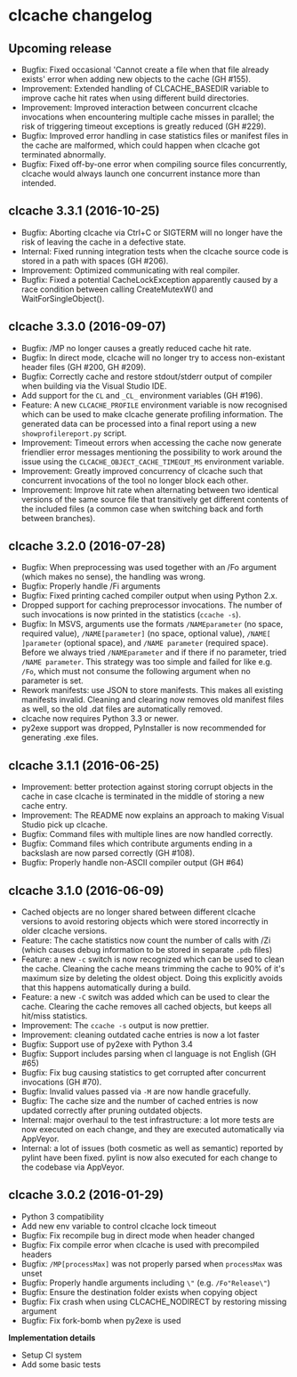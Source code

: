 clcache changelog
=================

## Upcoming release

 * Bugfix: Fixed occasional 'Cannot create a file when that file already
   exists' error when adding new objects to the cache (GH #155).
 * Improvement: Extended handling of CLCACHE_BASEDIR variable to improve cache
   hit rates when using different build directories.
 * Improvement: Improved interaction between concurrent clcache invocations
   when encountering multiple cache misses in parallel; the risk of triggering
   timeout exceptions is greatly reduced (GH #229).
 * Bugfix: Improved error handling in case statistics files or manifest files
   in the cache are malformed, which could happen when clcache got terminated
   abnormally.
 * Bugfix: Fixed off-by-one error when compiling source files concurrently,
   clcache would always launch one concurrent instance more than intended.

## clcache 3.3.1 (2016-10-25)

 * Bugfix: Aborting clcache via Ctrl+C or SIGTERM will no longer have the risk
   of leaving the cache in a defective state.
 * Internal: Fixed running integration tests when the clcache source code is
   stored in a path with spaces (GH #206).
 * Improvement: Optimized communicating with real compiler.
 * Bugfix: Fixed a potential CacheLockException apparently caused by
   a race condition between calling CreateMutexW() and
   WaitForSingleObject().

## clcache 3.3.0 (2016-09-07)

 * Bugfix: /MP no longer causes a greatly reduced cache hit rate.
 * Bugfix: In direct mode, clcache will no longer try to access non-existant
   header files (GH #200, GH #209).
 * Bugfix: Correctly cache and restore stdout/stderr output of compiler when
   building via the Visual Studio IDE.
 * Add support for the `CL` and `_CL_` environment variables (GH #196).
 * Feature: A new `CLCACHE_PROFILE` environment variable is now recognised
   which can be used to make clcache generate profiling information. The
   generated data can be processed into a final report using a new
   `showprofilereport.py` script.
 * Improvement: Timeout errors when accessing the cache now generate friendlier
   error messages mentioning the possibility to work around the issue using the
   `CLCACHE_OBJECT_CACHE_TIMEOUT_MS` environment variable.
 * Improvement: Greatly improved concurrency of clcache such that concurrent
   invocations of the tool no longer block each other.
 * Improvement: Improve hit rate when alternating between two identical
   versions of the same source file that transitively get different contents of
   the included files (a common case when switching back and forth between
   branches).

## clcache 3.2.0 (2016-07-28)

 * Bugfix: When preprocessing was used together with an /Fo argument (which makes
   no sense), the handling was wrong.
 * Bugfix: Properly handle /Fi arguments
 * Bugfix: Fixed printing cached compiler output when using Python 2.x.
 * Dropped support for caching preprocessor invocations. The number of such
   invocations is now printed in the statistics (`ccache -s`).
 * Bugfix: In MSVS, arguments use the formats `/NAMEparameter` (no space, required value),
   `/NAME[parameter]` (no space, optional value), `/NAME[ ]parameter` (optional space),
   and `/NAME parameter` (required space). Before we always tried `/NAMEparameter`
   and if there if no parameter, tried `/NAME parameter`. This strategy was too simple
   and failed for like e.g. `/Fo`, which must not consume the following argument when
   no parameter is set.
 * Rework manifests: use JSON to store manifests. This makes all existing manifests
   invalid. Cleaning and clearing now removes old manifest files as well, so the old
   .dat files are automatically removed.
 * clcache now requires Python 3.3 or newer.
 * py2exe support was dropped, PyInstaller is now recommended for generating
   .exe files.

## clcache 3.1.1 (2016-06-25)

 * Improvement: better protection against storing corrupt objects in the cache
   in case clcache is terminated in the middle of storing a new cache entry.
 * Improvement: The README now explains an approach to making Visual Studio
   pick up clcache.
 * Bugfix: Command files with multiple lines are now handled correctly.
 * Bugfix: Command files which contribute arguments ending in a backslash are
   now parsed correctly (GH #108).
 * Bugfix: Properly handle non-ASCII compiler output (GH #64)

## clcache 3.1.0 (2016-06-09)

 * Cached objects are no longer shared between different clcache versions to
   avoid restoring objects which were stored incorrectly in older clcache
   versions.
 * Feature: The cache statistics now count the number of calls with /Zi (which
   causes debug information to be stored in separate `.pdb` files)
 * Feature: a new `-c` switch is now recognized which can be used to clean the
   cache. Cleaning the cache means trimming the cache to 90% of it's maximum
   size by deleting the oldest object. Doing this explicitly avoids that this
   happens automatically during a build.
 * Feature: a new `-C` switch was added which can be used to clear the cache.
   Clearing the cache removes all cached objects, but keeps all hit/miss
   statistics.
 * Improvement: The `ccache -s` output is now prettier.
 * Improvement: cleaning outdated cache entries is now a lot faster
 * Bugfix: Support use of py2exe with Python 3.4
 * Bugfix: Support includes parsing when cl language is not English (GH #65)
 * Bugfix: Fix bug causing statistics to get corrupted after concurrent invocations (GH #70).
 * Bugfix: Invalid values passed via `-M` are now handle gracefully.
 * Bugfix: The cache size and the number of cached entries is now updated
   correctly after pruning outdated objects.
 * Internal: major overhaul to the test infrastructure: a lot more tests are
   now executed on each change, and they are executed automatically via
   AppVeyor.
 * Internal: a lot of issues (both cosmetic as well as semantic) reported by
   pylint have been fixed. pylint is now also executed for each change to the
   codebase via AppVeyor.

## clcache 3.0.2 (2016-01-29)

 * Python 3 compatibility
 * Add new env variable to control clcache lock timeout
 * Bugfix: Fix recompile bug in direct mode when header changed
 * Bugfix: Fix compile error when clcache is used with precompiled headers
 * Bugfix: `/MP[processMax]` was not properly parsed when `processMax` was unset
 * Bugfix: Properly handle arguments including `\"` (e.g. `/Fo"Release\"`)
 * Bugfix: Ensure the destination folder exists when copying object
 * Bugfix: Fix crash when using CLCACHE_NODIRECT by restoring missing argument
 * Bugfix: Fix fork-bomb when py2exe is used

**Implementation details**

 * Setup CI system
 * Add some basic tests
